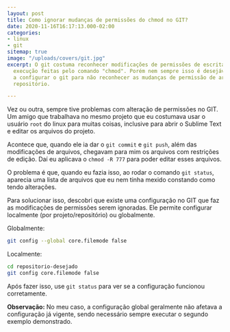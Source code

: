 ```yaml
---
layout: post
title: Como ignorar mudanças de permissões do chmod no GIT?
date: 2020-11-16T16:17:13.000-02:00
categories:
- linux
- git
sitemap: true
image: "/uploads/covers/git.jpg"
excerpt: O git costuma reconhecer modificações de permissões de escrita, leitura e
  execução feitas pelo comando "chmod". Porém nem sempre isso é desejável. Aprenda
  a configurar o git para não reconhecer as mudanças de permissão de arquivos no seu
  repositório.

---
```

Vez ou outra, sempre tive problemas com alteração de permissões no GIT. Um amigo que trabalhava no mesmo projeto que eu costumava usar o usuário `root` do linux para muitas coisas, inclusive para abrir o Sublime Text e editar os arquivos do projeto.

Acontece que, quando ele ia dar o `git commit` e `git push`, além das modificações de arquivos, chegavam para mim os arquivos com restrições de edição. Daí eu aplicava o `chmod -R 777` para poder editar esses arquivos.

O problema é que, quando eu fazia isso, ao rodar o comando `git status`, aparecia uma lista de arquivos que eu nem tinha mexido constando como tendo alterações.

Para solucionar isso, descobri que existe uma configuração no GIT que faz as modificações de permissões serem ignoradas. Ele permite configurar localmente (por projeto/repositório) ou globalmente.

Globalmente:

```bash
git config --global core.filemode false
```

Localmente:

```bash
cd repositorio-desejado
git config core.filemode false
```

Após fazer isso, use `git status` para ver se a configuração funcionou corretamente.

**Observação:**
No meu caso, a configuração global geralmente não afetava a configuração já vigente, sendo necessário sempre executar o segundo exemplo demonstrado.